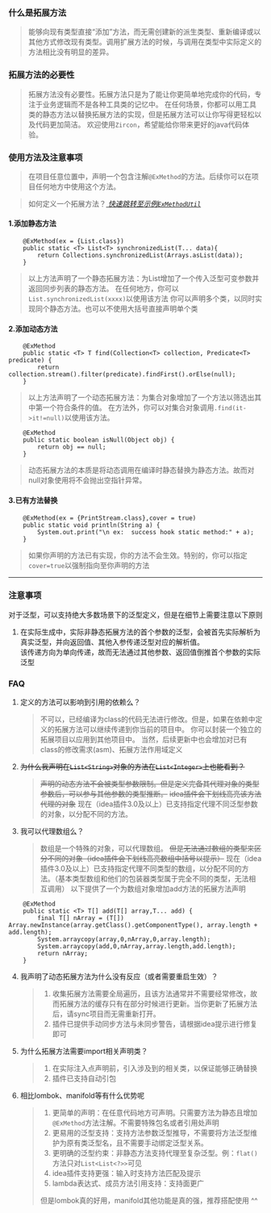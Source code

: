 ### 什么是拓展方法

> 能够向现有类型直接“添加”方法，而无需创建新的派生类型、重新编译或以其他方式修改现有类型。调用扩展方法的时候，与调用在类型中实际定义的方法相比没有明显的差异。

### 拓展方法的必要性

> 拓展方法没有必要性。拓展方法只是为了能让你更简单地完成你的代码，专注于业务逻辑而不是各种工具类的记忆中。
> 在任何场景，你都可以用工具类的静态方法以替换拓展方法的实现，但是拓展方法可以让你写得更轻松以及代码更加简洁。
> 欢迎使用`Zircon`，希望能给你带来更好的java代码体验。

### 使用方法及注意事项

> 在项目任意位置中，声明一个包含注解`@ExMethod`的方法。后续你可以在项目任何地方中使用这个方法。

> 如何定义一个拓展方法？[
*快速跳转至示例`ExMethodUtil`*](https://github.com/122006/ExMethodUtil/tree/main/impl/src/main/java/zircon/example)

#### 1.添加静态方法

``` 
    @ExMethod(ex = {List.class})
    public static <T> List<T> synchronizedList(T... data){
        return Collections.synchronizedList(Arrays.asList(data));
    }
```

> 以上方法声明了一个静态拓展方法：为List增加了一个传入泛型可变参数并返回同步列表的静态方法。
> 在任何地方，你可以`List.synchronizedList(xxxx)`以使用该方法
> 你可以声明多个类，以同时实现同个静态方法。也可以不使用大括号直接声明单个类

#### 2.添加动态方法

``` 
    @ExMethod
    public static <T> T find(Collection<T> collection, Predicate<T> predicate) {
        return collection.stream().filter(predicate).findFirst().orElse(null);
    }
``` 

> 以上方法声明了一个动态拓展方法：为集合对象增加了一个方法以筛选出其中第一个符合条件的值。
> 在方法外，你可以对集合对象调用`.find(it->it!=null)`以使用该方法。

``` 
    @ExMethod
    public static boolean isNull(Object obj) {
        return obj == null;
    }
```

> 动态拓展方法的本质是将动态调用在编译时静态替换为静态方法。故而对null对象使用将不会抛出空指针异常。

#### 3.已有方法替换

``` 
    @ExMethod(ex = {PrintStream.class},cover = true)
    public static void println(String a) {
        System.out.print("\n ex:  success hook static method:" + a);
    }
```

> 如果你声明的方法已有实现，你的方法不会生效。特别的，你可以指定`cover=true`以强制指向至你声明的方法

----------------  

### 注意事项

对于泛型，可以支持绝大多数场景下的泛型定义，但是在细节上需要注意以下原则

1. 在实际生成中，实际非静态拓展方法的首个参数的泛型，会被首先实际解析为真实泛型，并向返回值、其他入参传递泛型对应的解析值。\
   该传递方向为单向传递，故而无法通过其他参数、返回值倒推首个参数的实际泛型

### FAQ

1. 定义的方法可以影响到引用的依赖么？

   > 不可以，已经编译为class的代码无法进行修改。但是，如果在依赖中定义的拓展方法可以继续传递到你当前的项目中。
   > 你可以封装一个独立的拓展项目以应用到其他项目中。
   > 当然，后续更新中也会增加对已有class的修改需求(asm)、拓展方法作用域定义

2. ~~为什么我声明在`List<String>`对象的方法在`List<Integer>`上也能看到？~~
   > ~~声明的动态方法不会被类型参数限制。但是定义完备其代理对象的类型参数后，可以参与其他参数的类型推断。~~
   > ~~idea插件会下划线高亮该方法代理的对象~~
   > 现在（idea插件3.0及以上）已支持指定代理不同泛型参数的对象，以分配不同的方法。

3. 我可以代理数组么？
   > 数组是一个特殊的对象，可以代理数组。
   > ~~但是无法通过数组的类型来区分不同的对象（idea插件会下划线高亮数组中括号以提示）~~
   > 现在（idea插件3.0及以上）已支持指定代理不同类型的数组，以分配不同的方法。（基本类型数组和他们的包装器类型属于完全不同的类型，无法相互调用）
   > 以下提供了一个为数组对象增加add方法的拓展方法声明

``` 
    @ExMethod
    public static <T> T[] add(T[] array,T... add) {
        final T[] nArray = (T[]) Array.newInstance(array.getClass().getComponentType(), array.length + add.length);
        System.arraycopy(array,0,nArray,0,array.length);
        System.arraycopy(add,0,nArray,array.length,add.length);
        return nArray;
    }
```

4. 我声明了动态拓展方法为什么没有反应（或者需要重启生效）？
   > 1. 收集拓展方法需要全局遍历，且该方法通常并不需要经常修改，故而拓展方法的缓存只有在部分时候进行更新。当你更新了拓展方法后，请sync项目而无需重新打开。
   > 2. 插件已提供手动同步方法与未同步警告，请根据idea提示进行修复即可

5. 为什么拓展方法需要import相关声明类？
   > 1. 在实际注入点声明前，引入涉及到的相关类，以保证能够正确替换
   > 2. 插件已支持自动引包

6. 相比lombok、manifold等有什么优势呢
   > 1. 更简单的声明：在任意代码地方可声明。只需要方法为静态且增加`@ExMethod`方法注解。不需要特殊包名或者引用处声明
   > 2. 更易用的泛型支持：支持方法参数泛型推导，不需要将方法泛型维护为原有类泛型名，且不需要手动绑定泛型关系。
   > 3. 更明确的泛型约束：非静态方法支持代理至复杂泛型。例：`flat()`方法只对`List<List<?>>`可见
   > 4. idea插件支持更强：输入时支持方法匹配及提示
   > 5. lambda表达式、成员方法引用支持：支持面更广
   >
   > 但是lombok真的好用，manifold其他功能是真的强，推荐搭配使用 ^^
   